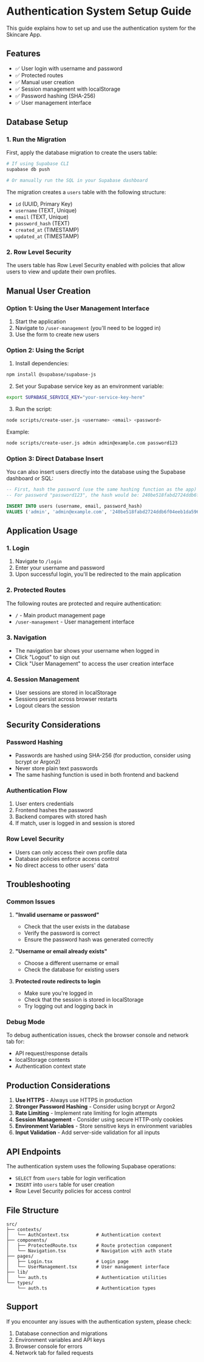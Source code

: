 # Authentication System Setup Guide

This guide explains how to set up and use the authentication system for the Skincare App.

## Features

- ✅ User login with username and password
- ✅ Protected routes
- ✅ Manual user creation
- ✅ Session management with localStorage
- ✅ Password hashing (SHA-256)
- ✅ User management interface

## Database Setup

### 1. Run the Migration

First, apply the database migration to create the users table:

```bash
# If using Supabase CLI
supabase db push

# Or manually run the SQL in your Supabase dashboard
```

The migration creates a `users` table with the following structure:

- `id` (UUID, Primary Key)
- `username` (TEXT, Unique)
- `email` (TEXT, Unique)
- `password_hash` (TEXT)
- `created_at` (TIMESTAMP)
- `updated_at` (TIMESTAMP)

### 2. Row Level Security

The users table has Row Level Security enabled with policies that allow users to view and update their own profiles.

## Manual User Creation

### Option 1: Using the User Management Interface

1. Start the application
2. Navigate to `/user-management` (you'll need to be logged in)
3. Use the form to create new users

### Option 2: Using the Script

1. Install dependencies:

```bash
npm install @supabase/supabase-js
```

2. Set your Supabase service key as an environment variable:

```bash
export SUPABASE_SERVICE_KEY="your-service-key-here"
```

3. Run the script:

```bash
node scripts/create-user.js <username> <email> <password>
```

Example:

```bash
node scripts/create-user.js admin admin@example.com password123
```

### Option 3: Direct Database Insert

You can also insert users directly into the database using the Supabase dashboard or SQL:

```sql
-- First, hash the password (use the same hashing function as the app)
-- For password "password123", the hash would be: 240be518fabd2724ddb6f04eeb1da5967448d7e831c08c8fa822809f74c720a9

INSERT INTO users (username, email, password_hash)
VALUES ('admin', 'admin@example.com', '240be518fabd2724ddb6f04eeb1da5967448d7e831c08c8fa822809f74c720a9');
```

## Application Usage

### 1. Login

1. Navigate to `/login`
2. Enter your username and password
3. Upon successful login, you'll be redirected to the main application

### 2. Protected Routes

The following routes are protected and require authentication:

- `/` - Main product management page
- `/user-management` - User management interface

### 3. Navigation

- The navigation bar shows your username when logged in
- Click "Logout" to sign out
- Click "User Management" to access the user creation interface

### 4. Session Management

- User sessions are stored in localStorage
- Sessions persist across browser restarts
- Logout clears the session

## Security Considerations

### Password Hashing

- Passwords are hashed using SHA-256 (for production, consider using bcrypt or Argon2)
- Never store plain text passwords
- The same hashing function is used in both frontend and backend

### Authentication Flow

1. User enters credentials
2. Frontend hashes the password
3. Backend compares with stored hash
4. If match, user is logged in and session is stored

### Row Level Security

- Users can only access their own profile data
- Database policies enforce access control
- No direct access to other users' data

## Troubleshooting

### Common Issues

1. **"Invalid username or password"**

   - Check that the user exists in the database
   - Verify the password is correct
   - Ensure the password hash was generated correctly

2. **"Username or email already exists"**

   - Choose a different username or email
   - Check the database for existing users

3. **Protected route redirects to login**
   - Make sure you're logged in
   - Check that the session is stored in localStorage
   - Try logging out and logging back in

### Debug Mode

To debug authentication issues, check the browser console and network tab for:

- API request/response details
- localStorage contents
- Authentication context state

## Production Considerations

1. **Use HTTPS** - Always use HTTPS in production
2. **Stronger Password Hashing** - Consider using bcrypt or Argon2
3. **Rate Limiting** - Implement rate limiting for login attempts
4. **Session Management** - Consider using secure HTTP-only cookies
5. **Environment Variables** - Store sensitive keys in environment variables
6. **Input Validation** - Add server-side validation for all inputs

## API Endpoints

The authentication system uses the following Supabase operations:

- `SELECT` from `users` table for login verification
- `INSERT` into `users` table for user creation
- Row Level Security policies for access control

## File Structure

```
src/
├── contexts/
│   └── AuthContext.tsx          # Authentication context
├── components/
│   ├── ProtectedRoute.tsx       # Route protection component
│   └── Navigation.tsx           # Navigation with auth state
├── pages/
│   ├── Login.tsx                # Login page
│   └── UserManagement.tsx       # User management interface
├── lib/
│   └── auth.ts                  # Authentication utilities
└── types/
    └── auth.ts                  # Authentication types
```

## Support

If you encounter any issues with the authentication system, please check:

1. Database connection and migrations
2. Environment variables and API keys
3. Browser console for errors
4. Network tab for failed requests
